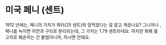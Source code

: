 # 미국 페니 (센트)

1912 년에는, 페니의 가치가 쿼터(25 센트)와 맘먹었다는 걸 알고 계셨나요? 그나저나
, 페니를 녹이면 아연과 구리로 분리되는데, 그 가치는 1.79 센트라네요. 하지만 화폐
를 고의로 훼손하는 건 불법이니까, 하시면 안돼요.
